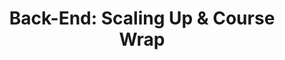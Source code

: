 ---
layout: module
title: "Back-End: Scaling Up & Course Wrap"
type: topic
num: 11
draft: 1
start_date: 2025-12-02
slides:
    - start_date: 2025-12-02
      num: 17
      type: lecture
      title: Scaling an App
      draft: 1
      url: https://docs.google.com/presentation/d/1cyXi_ZKqdMzDDWBOerW02yPTl2K8chkoNI5htzjkciE/edit#slide=id.g29c926bd7b1_0_477
readings:
    - start_date: 2025-12-02
      type: reading
      title: Kubernetes Basics (Tutorial)
      url: https://kubernetes.io/docs/tutorials/kubernetes-basics/
exams: [2]
---